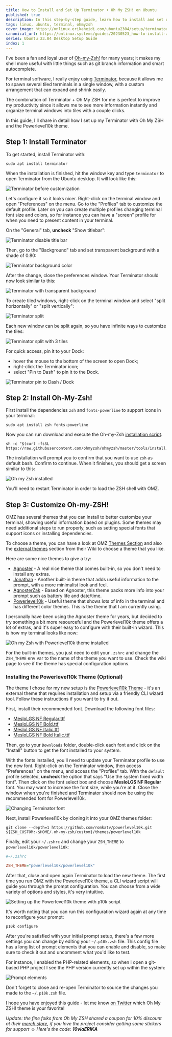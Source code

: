 ```yaml
---
title: How to Install and Set Up Terminator + Oh My ZSH! on Ubuntu
published: true
description: In this step-by-step guide, learn how to install and set up Terminator and Oh My ZSH! on Ubuntu 23.04 for a pretty and handy terminal.
tags: linux, ubuntu, terminal, ohmyzsh
cover_image: https://onlinux.erikaheidi.com/ubuntu2304/setup/terminator.png
canonical_url: https://onlinux.systems/guides/20230523_how-to-install-and-set-up-terminator-and-oh-my-zsh-on-ubuntu-2304/
series: Ubuntu 23.04 Desktop Setup Guide
index: 1
---
```


I've been a fan and loyal user of [Oh-my-Zsh!](https://ohmyz.sh/) for many years; it makes my shell more useful with little things such as git branch information and smart autocomplete.

For terminal software, I really enjoy using [Terminator](https://gnome-terminator.org/), because it allows me to spawn several tiled terminals in a single window, with a custom arrangement that can expand and shrink easily.

The combination of Terminator + Oh My ZSH for me is perfect to improve my productivity since it allows me to see more information instantly and organize terminal windows into tiles with a couple clicks.

In this guide, I'll share in detail how I set up my Terminator with Oh My ZSH and the Powerlevel10k theme.

## Step 1: Install Terminator

To get started, install Terminator with:

```shell
sudo apt install terminator
```

When the installation is finished, hit the window key and type `terminator` to open Terminator from the Ubuntu desktop. It will look like this:

![Terminator before customization](https://onlinux.erikaheidi.com/ubuntu2304/setup/05.png)

Let's configure it so it looks nicer. Right-click on the terminal window and open "Preferences" on the menu. Go to the "Profiles" tab to customize the default profile.
Later on you can create multiple profiles changing terminal font size and colors, so for instance you can have a "screen" profile for when you need to present content in your terminal.

On the "General" tab, **uncheck** "Show titlebar":

![Terminator disable title bar](https://onlinux.erikaheidi.com/ubuntu2304/setup/06.png)

Then, go to the "Background" tab and set transparent background with a shade of 0.80:

![Terminator background color](https://onlinux.erikaheidi.com/ubuntu2304/setup/07.png)

After the change, close the preferences window. Your Terminator should now look similar to this:

![Terminator with transparent background](https://onlinux.erikaheidi.com/ubuntu2304/setup/08.png)

To create tiled windows, right-click on the terminal window and select "split horizontally" or "split vertically":

![Terminator split](https://onlinux.erikaheidi.com/ubuntu2304/setup/09.png)

Each new window can be split again, so you have infinite ways to customize the tiles:

![Terminator split with 3 tiles](https://onlinux.erikaheidi.com/ubuntu2304/setup/10.png)

For quick access, pin it to your Dock:

- hover the mouse to the bottom of the screen to open Dock;
- right-click the Terminator icon;
- select "Pin to Dash" to pin it to the Dock.


![Terminator pin to Dash / Dock](https://onlinux.erikaheidi.com/ubuntu2304/setup/11.png)

## Step 2: Install Oh-My-Zsh!

First install the dependencies `zsh` and `fonts-powerline` to support icons in your terminal:

```shell
sudo apt install zsh fonts-powerline
```

Now you can run download and execute the Oh-my-Zsh [installation script](https://raw.githubusercontent.com/ohmyzsh/ohmyzsh/master/tools/install.sh).

```shell
sh -c "$(curl -fsSL https://raw.githubusercontent.com/ohmyzsh/ohmyzsh/master/tools/install.sh)"
```
The installation will prompt you to confirm that you want to use `zsh` as default bash. Confirm to continue. When it finishes, you should get a screen similar to this:

![Oh my Zsh installed](https://onlinux.erikaheidi.com/ubuntu2304/setup/12.png)

You'll need to restart Terminator in order to load the ZSH shell with OMZ.

## Step 3: Customize Oh-my-ZSH!

OMZ has several themes that you can install to better customize your terminal, showing useful information based on plugins. Some themes may need additional steps to run properly, such as setting special fonts that support icons or installing dependencies.

To choose a theme, you can have a look at OMZ [Themes Section](https://github.com/ohmyzsh/ohmyzsh/wiki/Themes) and also the [external themes](https://github.com/ohmyzsh/ohmyzsh/wiki/External-themes) section from their Wiki to choose a theme that you like.

Here are some nice themes to give a try:

- [Agnoster](https://github.com/ohmyzsh/ohmyzsh/wiki/Themes#agnoster) - A real nice theme that comes built-in, so you don't need to install any extras.
- [Jonathan](https://github.com/ohmyzsh/ohmyzsh/wiki/Themes#jonathan) - Another built-in theme that adds useful information to the prompt, with a more minimalist look and feel.
- [AgnosterZak](https://github.com/ohmyzsh/ohmyzsh/wiki/External-themes#agnosterzak) - Based on Agnoster, this theme packs more info into your prompt such as battery life and date/time.
- [Powerlevel10k](https://github.com/ohmyzsh/ohmyzsh/wiki/External-themes#powerlevel10k) - Useful theme that shows lots of info in the terminal and has different color themes. This is the theme that I am currently using.

I personally have been using the Agnoster theme for years, but decided to try something a bit more resourceful and the Powerlevel10k theme offers a lot of extras, and it's super easy to configure with their built-in wizard. This is how my terminal looks like now:

![Oh my Zsh with Powerlevel10k theme installed](https://onlinux.erikaheidi.com/ubuntu2304/setup/13.png)

For the built-in themes, you just need to edit your `.zshrc` and change the `ZSH_THEME` env var to the name of the theme you want to use. Check the wiki page to see if the theme has special configuration options.

### Installing the Powerlevel10k Theme (Optional)

The theme I chose for my new setup is the [Powerlevel10k Theme](https://github.com/ohmyzsh/ohmyzsh/wiki/External-themes#powerlevel10k) - it's an external theme that requires installation and setup via a friendly CLI wizard tool. Follow these instructions if you want to try it out.

First, install their recommended font. Download the following font files:

- [MesloLGS NF Regular.ttf](
  https://github.com/romkatv/powerlevel10k-media/raw/master/MesloLGS%20NF%20Regular.ttf)
- [MesloLGS NF Bold.ttf](
  https://github.com/romkatv/powerlevel10k-media/raw/master/MesloLGS%20NF%20Bold.ttf)
- [MesloLGS NF Italic.ttf](
  https://github.com/romkatv/powerlevel10k-media/raw/master/MesloLGS%20NF%20Italic.ttf)
- [MesloLGS NF Bold Italic.ttf](
  https://github.com/romkatv/powerlevel10k-media/raw/master/MesloLGS%20NF%20Bold%20Italic.ttf)

Then, go to your `Downloads` folder, double-click each font and click on the "Install" button to get the font installed to your system.

With the fonts installed, you'll need to update your Terminator profile to use the new font. Right-click on the Terminator window, then access "Preferences" on the menu, and access the "Profiles" tab. With the `default` profile selected, **uncheck** the option that says "Use the system fixed width font". Then click on the font select box and choose **MesloLGS NF Regular** font. You may want to increase the font size, while you're at it. Close the window when you're finished and Terminator should now be using the recommended font for Powerlevel10k.

![Changing Terminator font](https://onlinux.erikaheidi.com/ubuntu2304/setup/terminator-font.png)

Next, install Powerlevel10k by cloning it into your OMZ themes folder:

```shell
git clone --depth=1 https://github.com/romkatv/powerlevel10k.git ${ZSH_CUSTOM:-$HOME/.oh-my-zsh/custom}/themes/powerlevel10k
```

Finally, edit your `~/.zshrc` and change your `ZSH_THEME` to `powerlevel10k/powerlevel10k`:

```ini
#~/.zshrc

ZSH_THEME="powerlevel10k/powerlevel10k"

```

After that, close and open again Terminator to load the new theme. The first time you run OMZ with the Powerlevel10k theme, a CLI wizard script will guide you through the prompt configuration. You can choose from a wide variety of options and styles, it's very intuitive.

![Setting up the Powerlevel10k theme with p10k script](https://onlinux.erikaheidi.com/ubuntu2304/setup/15.png)

It's worth noting that you can run this configuration wizard again at any time to reconfigure your prompt:

```shell
p10k configure
```

After you're satisfied with your initial prompt setup, there's a few more settings you can change by editing your `~/.p10k.zsh` file. This config file has a long list of prompt elements that you can enable and disable, so make sure to check it out and uncomment what you'd like to test.

For instance, I enabled the PHP-related elements, so when I open a git-based PHP project I see the PHP version currently set up within the system:

![Prompt elements](https://onlinux.erikaheidi.com/ubuntu2304/setup/prompt_elements.png)

Don't forget to close and re-open Terminator to source the changes you made to the `~/.p10k.zsh` file.

I hope you have enjoyed this guide - let me know [on Twitter](https://twitter.com/erikaheidi) which Oh My ZSH! theme is your favorite!

_Update: the fine folks from Oh My ZSH shared a coupon for 10% discount at their [merch store](https://t.co/giYPX5C2ss), if you love the project consider getting some stickers for support ☺️ Here's the code: **10viaERIKA**_
